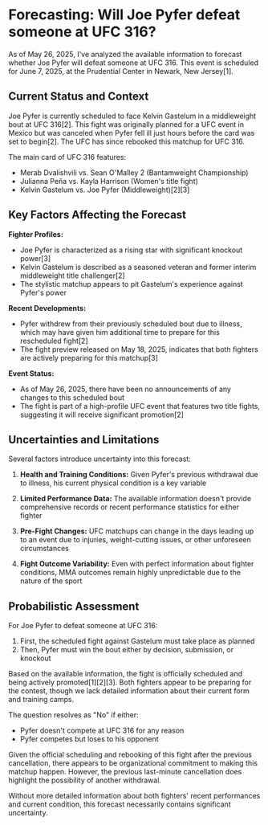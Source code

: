 # Forecasting: Will Joe Pyfer defeat someone at UFC 316?

As of May 26, 2025, I've analyzed the available information to forecast whether Joe Pyfer will defeat someone at UFC 316. This event is scheduled for June 7, 2025, at the Prudential Center in Newark, New Jersey[1].

## Current Status and Context

Joe Pyfer is currently scheduled to face Kelvin Gastelum in a middleweight bout at UFC 316[2]. This fight was originally planned for a UFC event in Mexico but was canceled when Pyfer fell ill just hours before the card was set to begin[2]. The UFC has since rebooked this matchup for UFC 316.

The main card of UFC 316 features:
- Merab Dvalishvili vs. Sean O'Malley 2 (Bantamweight Championship)
- Julianna Peña vs. Kayla Harrison (Women's title fight)
- Kelvin Gastelum vs. Joe Pyfer (Middleweight)[2][3]

## Key Factors Affecting the Forecast

**Fighter Profiles:**
- Joe Pyfer is characterized as a rising star with significant knockout power[3]
- Kelvin Gastelum is described as a seasoned veteran and former interim middleweight title challenger[2]
- The stylistic matchup appears to pit Gastelum's experience against Pyfer's power

**Recent Developments:**
- Pyfer withdrew from their previously scheduled bout due to illness, which may have given him additional time to prepare for this rescheduled fight[2]
- The fight preview released on May 18, 2025, indicates that both fighters are actively preparing for this matchup[3]

**Event Status:**
- As of May 26, 2025, there have been no announcements of any changes to this scheduled bout
- The fight is part of a high-profile UFC event that features two title fights, suggesting it will receive significant promotion[2]

## Uncertainties and Limitations

Several factors introduce uncertainty into this forecast:

1. **Health and Training Conditions:** Given Pyfer's previous withdrawal due to illness, his current physical condition is a key variable

2. **Limited Performance Data:** The available information doesn't provide comprehensive records or recent performance statistics for either fighter

3. **Pre-Fight Changes:** UFC matchups can change in the days leading up to an event due to injuries, weight-cutting issues, or other unforeseen circumstances

4. **Fight Outcome Variability:** Even with perfect information about fighter conditions, MMA outcomes remain highly unpredictable due to the nature of the sport

## Probabilistic Assessment

For Joe Pyfer to defeat someone at UFC 316:

1. First, the scheduled fight against Gastelum must take place as planned
2. Then, Pyfer must win the bout either by decision, submission, or knockout

Based on the available information, the fight is officially scheduled and being actively promoted[1][2][3]. Both fighters appear to be preparing for the contest, though we lack detailed information about their current form and training camps.

The question resolves as "No" if either:
- Pyfer doesn't compete at UFC 316 for any reason
- Pyfer competes but loses to his opponent

Given the official scheduling and rebooking of this fight after the previous cancellation, there appears to be organizational commitment to making this matchup happen. However, the previous last-minute cancellation does highlight the possibility of another withdrawal.

Without more detailed information about both fighters' recent performances and current condition, this forecast necessarily contains significant uncertainty.